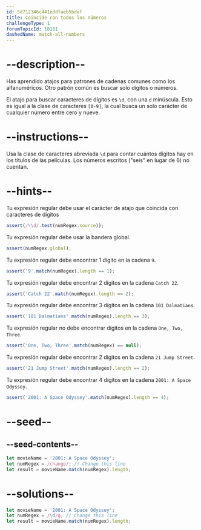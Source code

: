 ```yaml
---
id: 5d712346c441eddfaeb5bdef
title: Coincide con todos los números
challengeType: 1
forumTopicId: 18181
dashedName: match-all-numbers
---
```


# --description--

Has aprendido atajos para patrones de cadenas comunes como los alfanuméricos. Otro patrón común es buscar solo dígitos o números.

El atajo para buscar caracteres de dígitos es `\d`, con una `d` minúscula. Esto es igual a la clase de caracteres `[0-9]`, la cual busca un solo carácter de cualquier número entre cero y nueve.

# --instructions--

Usa la clase de caracteres abreviada `\d` para contar cuántos dígitos hay en los títulos de las películas. Los números escritos ("seis" en lugar de 6) no cuentan.

# --hints--

Tu expresión regular debe usar el carácter de atajo que coincida con caracteres de dígitos

```js
assert(/\\d/.test(numRegex.source));
```

Tu expresión regular debe usar la bandera global.

```js
assert(numRegex.global);
```

Tu expresión regular debe encontrar 1 dígito en la cadena `9`.

```js
assert('9'.match(numRegex).length == 1);
```

Tu expresión regular debe encontrar 2 dígitos en la cadena `Catch 22`.

```js
assert('Catch 22'.match(numRegex).length == 2);
```

Tu expresión regular debe encontrar 3 dígitos en la cadena `101 Dalmatians`.

```js
assert('101 Dalmatians'.match(numRegex).length == 3);
```

Tu expresión regular no debe encontrar dígitos en la cadena `One, Two, Three`.

```js
assert('One, Two, Three'.match(numRegex) == null);
```

Tu expresión regular debe encontrar 2 dígitos en la cadena `21 Jump Street`.

```js
assert('21 Jump Street'.match(numRegex).length == 2);
```

Tu expresión regular debe encontrar 4 dígitos en la cadena `2001: A Space Odyssey`.

```js
assert('2001: A Space Odyssey'.match(numRegex).length == 4);
```

# --seed--

## --seed-contents--

```js
let movieName = '2001: A Space Odyssey';
let numRegex = /change/; // Change this line
let result = movieName.match(numRegex).length;
```

# --solutions--

```js
let movieName = '2001: A Space Odyssey';
let numRegex = /\d/g; // Change this line
let result = movieName.match(numRegex).length;
```
